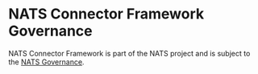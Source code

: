 # NATS Connector Framework Governance

NATS Connector Framework is part of the NATS project and is subject to the [NATS Governance](https://github.com/nats-io/nats-general/blob/master/GOVERNANCE.md).
